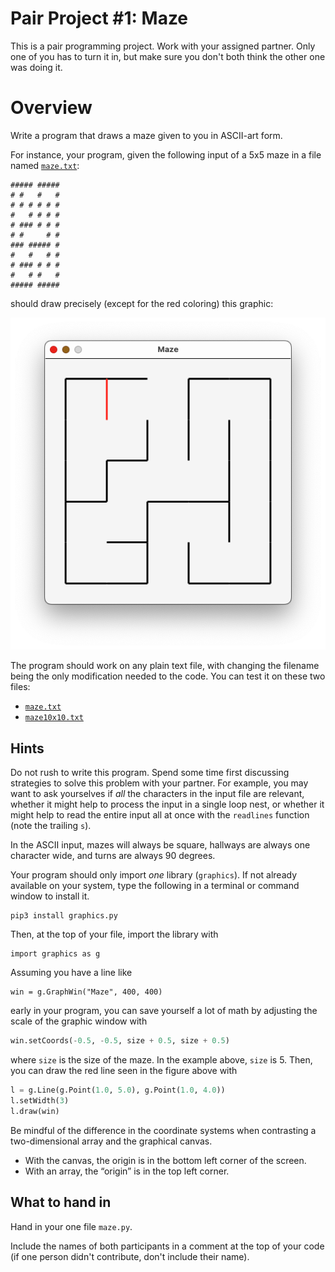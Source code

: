 # Pair Project #1: Maze

This is a pair programming project.  Work with your assigned partner. Only one
of you has to turn it in, but make sure you don't both think the other one was
doing it.

# Overview

Write a program that draws a maze given to you in ASCII-art form.

For instance, your program, given the following input of a 5x5 maze in a file
named [`maze.txt`](./maze.txt):

```
##### #####
# #   #   #
# # # # # #
#   # # # #
# ### # # #
# #     # #
### ##### #
#   #   # #
# ### # # #
#   # #   #
##### #####
```

should draw precisely (except for the red coloring) this graphic:

![Picture of a 5x5 maze](./maze.png)

The program should work on any plain text file, with changing the filename being
the only modification needed to the code.  You can test it on these two files:

* [`maze.txt`](./maze.txt)
* [`maze10x10.txt`](./maze10x10.txt)

## Hints

Do not rush to write this program.  Spend some time first discussing strategies
to solve this problem with your partner.  For example, you may want to ask
yourselves if *all* the characters in the input file are relevant, whether it
might help to process the input in a single loop nest, or whether it might help
to read the entire input all at once with the `readlines` function (note the
trailing `s`).

In the ASCII input, mazes will always be square, hallways are always one
character wide, and turns are always 90 degrees.

Your program should only import *one* library (`graphics`).  If not already
available on your system, type the following in a terminal or command window to
install it.

```
pip3 install graphics.py
```

Then, at the top of your file, import the library with

```
import graphics as g
```

Assuming you have a line like

```
win = g.GraphWin("Maze", 400, 400)
```

early in your program, you can save yourself a lot of math by adjusting the
scale of the graphic window with

```python
win.setCoords(-0.5, -0.5, size + 0.5, size + 0.5)
```

where `size` is the size of the maze.  In the example above, `size` is 5.  Then,
you can draw the red line seen in the figure above with

```python
l = g.Line(g.Point(1.0, 5.0), g.Point(1.0, 4.0))
l.setWidth(3)
l.draw(win)
```

Be mindful of the difference in the coordinate systems when contrasting a
two-dimensional array and the graphical canvas.

* With the canvas, the origin is in the bottom left corner of the screen.
* With an array, the “origin” is in the top left corner.

## What to hand in

Hand in your one file `maze.py`.

Include the names of both participants in a comment at the top of your code (if
one person didn't contribute, don't include their name).
